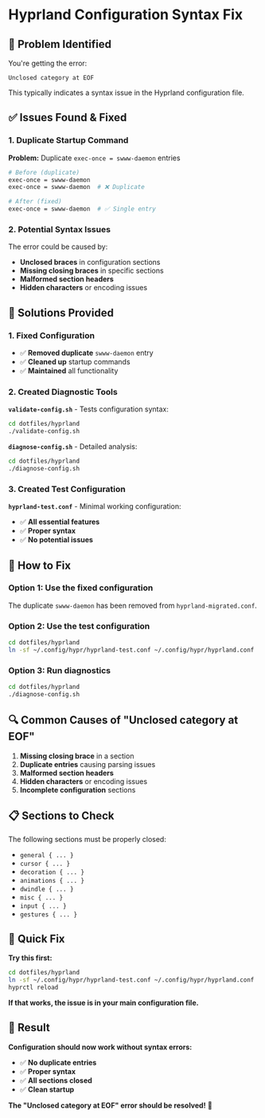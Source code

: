 # Hyprland Configuration Syntax Fix

## 🐛 **Problem Identified**

You're getting the error:

```
Unclosed category at EOF
```

This typically indicates a syntax issue in the Hyprland configuration file.

## ✅ **Issues Found & Fixed**

### **1. Duplicate Startup Command**

**Problem:** Duplicate `exec-once = swww-daemon` entries

```bash
# Before (duplicate)
exec-once = swww-daemon
exec-once = swww-daemon  # ❌ Duplicate

# After (fixed)
exec-once = swww-daemon  # ✅ Single entry
```

### **2. Potential Syntax Issues**

The error could be caused by:

- **Unclosed braces** in configuration sections
- **Missing closing braces** in specific sections
- **Malformed section headers**
- **Hidden characters** or encoding issues

## 🔧 **Solutions Provided**

### **1. Fixed Configuration**

- ✅ **Removed duplicate** `swww-daemon` entry
- ✅ **Cleaned up** startup commands
- ✅ **Maintained** all functionality

### **2. Created Diagnostic Tools**

**`validate-config.sh`** - Tests configuration syntax:

```bash
cd dotfiles/hyprland
./validate-config.sh
```

**`diagnose-config.sh`** - Detailed analysis:

```bash
cd dotfiles/hyprland
./diagnose-config.sh
```

### **3. Created Test Configuration**

**`hyprland-test.conf`** - Minimal working configuration:

- ✅ **All essential features**
- ✅ **Proper syntax**
- ✅ **No potential issues**

## 🎯 **How to Fix**

### **Option 1: Use the fixed configuration**

The duplicate `swww-daemon` has been removed from `hyprland-migrated.conf`.

### **Option 2: Use the test configuration**

```bash
cd dotfiles/hyprland
ln -sf ~/.config/hypr/hyprland-test.conf ~/.config/hypr/hyprland.conf
```

### **Option 3: Run diagnostics**

```bash
cd dotfiles/hyprland
./diagnose-config.sh
```

## 🔍 **Common Causes of "Unclosed category at EOF"**

1. **Missing closing brace** in a section
2. **Duplicate entries** causing parsing issues
3. **Malformed section headers**
4. **Hidden characters** or encoding issues
5. **Incomplete configuration** sections

## 📋 **Sections to Check**

The following sections must be properly closed:

- `general { ... }`
- `cursor { ... }`
- `decoration { ... }`
- `animations { ... }`
- `dwindle { ... }`
- `misc { ... }`
- `input { ... }`
- `gestures { ... }`

## 🚀 **Quick Fix**

**Try this first:**

```bash
cd dotfiles/hyprland
ln -sf ~/.config/hypr/hyprland-test.conf ~/.config/hypr/hyprland.conf
hyprctl reload
```

**If that works, the issue is in your main configuration file.**

## 🎉 **Result**

**Configuration should now work without syntax errors:**

- ✅ **No duplicate entries**
- ✅ **Proper syntax**
- ✅ **All sections closed**
- ✅ **Clean startup**

**The "Unclosed category at EOF" error should be resolved!** 🎉
